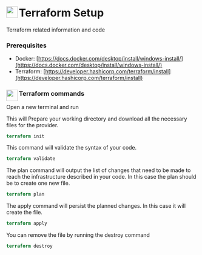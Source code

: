 # <img align="left" width="30" height="30" src="https://api.iconify.design/devicon:terraform.svg">  Terraform Setup 
Terraform related information and code

### Prerequisites

* Docker: [https://docs.docker.com/desktop/install/windows-install/](https://docs.docker.com/desktop/install/windows-install/)
* Terraform: [https://developer.hashicorp.com/terraform/install](https://developer.hashicorp.com/terraform/install)


### <img align="left" width="30" height="30" src="https://api.iconify.design/devicon:terraform.svg">  Terraform commands

Open a new terminal and run

This will Prepare your working directory and download all the necessary files for the provider.
```terraform
terraform init
```
This command will validate the syntax of your code.

```terraform
terraform validate
```

The plan command will output the list of changes that need to be made to reach the infrastructure described in your code. In this case the plan should be to create one new file.

```terraform
terraform plan
```

The apply command will persist the planned changes. In this case it will create the file.

```terraform
terraform apply 
```
You can remove the file by running the destroy command
```terraform
terraform destroy
```
